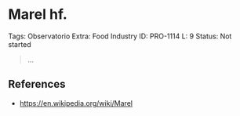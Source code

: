 # Marel hf.

Tags: Observatorio
Extra: Food Industry
ID: PRO-1114
L: 9
Status: Not started

> …
> 

## References

- https://en.wikipedia.org/wiki/Marel